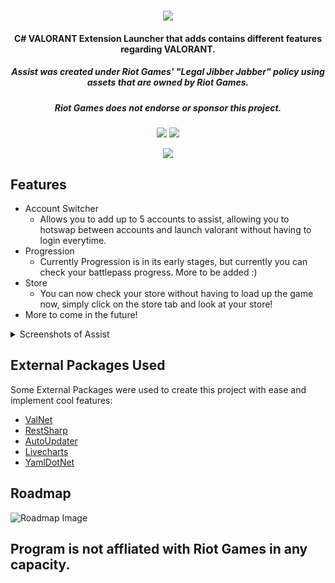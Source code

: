 <h1 align="center">
  <img src="https://cdn.discordapp.com/attachments/758020329447620628/939627516455428106/Assist_Github_Banner.png">
  <br>
</h1>
<h4 align="center">C# VALORANT Extension Launcher that adds contains different features regarding VALORANT.</h4>
<h5 align="center">Assist was created under Riot Games' "Legal Jibber Jabber" policy using assets that are owned by Riot Games.</h5>
<h5 align="center">Riot Games does not endorse or sponsor this project.</h5>
<p align="center">
  </a>
  <a href="https://discord.gg/C3AbvyM3dj"><img src="https://discordapp.com/api/guilds/939378402283118643/widget.png"></a>
  <a href="https://twitter.com/Hey_M1ke"><img src="https://img.shields.io/badge/Twitter-@Hey_M1ke-1da1f2.svg?logo=twitter?style=for-the-badge&logo=appveyor"></a>
</p>
<p align="center">
  </a>
  <a href="https://github.com/Rumblemike/Assist/releases/latest/download/AssistSetup.exe"><img src="https://cdn.discordapp.com/attachments/758020329447620628/939632726347247706/Download_Pic.png" ></a>
  </p>

## Features
  * Account Switcher
    - Allows you to add up to 5 accounts to assist, allowing you to hotswap between accounts and launch valorant without having to login everytime.
  * Progression
    - Currently Progression is in its early stages, but currently you can check your battlepass progress. More to be added :)
  * Store
    - You can now check your store without having to load up the game now, simply click on the store tab and look at your store!
  * More to come in the future!
<details>
  <summary>Screenshots of Assist</summary>
  <img src="https://cdn.rumblemike.com/Static/Github_Home.png" align="center" name="Assist">
  <img src="https://cdn.rumblemike.com/Static/Github_Store.png" align="center" name="Assist">
  <img src="https://cdn.rumblemike.com/Static/Github_Battlepass.png" align="center" name="Assist">
</details>

## External Packages Used
Some External Packages were used to create this project with ease and implement cool features:
  - [ValNet](https://www.nuget.org/packages/ValNet/)
  - [RestSharp](https://www.nuget.org/packages/RestSharp/)
  - [AutoUpdater](https://github.com/ravibpatel/AutoUpdater.NET)
  - [Livecharts](https://www.nuget.org/packages/LiveCharts.Wpf/)
  - [YamlDotNet](https://www.nuget.org/packages/YamlDotNet/)
  
## Roadmap
<img src="https://cdn.rumblemike.com/Static/Github_Roadmap.png" align="center" alt="Roadmap Image">
  
## Program is not affliated with Riot Games in any capacity.
